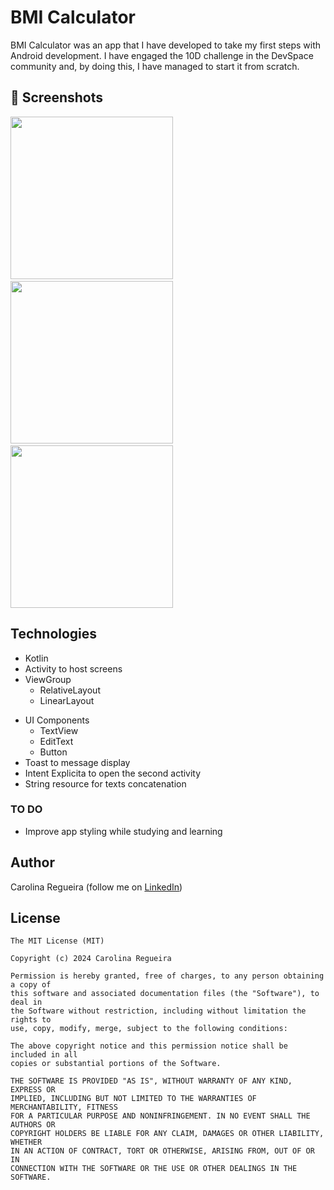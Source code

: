 # BMI Calculator
BMI Calculator was an app that I have developed to take my first steps with Android development. I have engaged the 10D challenge in the DevSpace community and, by doing this, I have managed to start it from scratch. 

## :camera_flash: Screenshots
<!-- You can add more screenshots here if you like -->
<img src="/result/Écran d'accueil.png" width="260">&emsp;<img src="/result/Deuxième écran.png" width="260">&emsp;<img src="/result/Écran de résultat.png" width="260">   

## Technologies
* Kotlin
* Activity to host screens
* ViewGroup
    * RelativeLayout
    * LinearLayout
- UI Components
    - TextView
    - EditText
    - Button
- Toast to message display
- Intent Explicita to open the second activity 
- String resource for texts concatenation


### TO DO
- Improve app styling while studying and learning

## Author
Carolina Regueira (follow me on [LinkedIn](linkedin.com/in/carolina-élisabeth-regueira))

## License
```
The MIT License (MIT)

Copyright (c) 2024 Carolina Regueira

Permission is hereby granted, free of charges, to any person obtaining a copy of
this software and associated documentation files (the "Software"), to deal in
the Software without restriction, including without limitation the rights to
use, copy, modify, merge, subject to the following conditions:

The above copyright notice and this permission notice shall be included in all
copies or substantial portions of the Software.

THE SOFTWARE IS PROVIDED "AS IS", WITHOUT WARRANTY OF ANY KIND, EXPRESS OR
IMPLIED, INCLUDING BUT NOT LIMITED TO THE WARRANTIES OF MERCHANTABILITY, FITNESS
FOR A PARTICULAR PURPOSE AND NONINFRINGEMENT. IN NO EVENT SHALL THE AUTHORS OR
COPYRIGHT HOLDERS BE LIABLE FOR ANY CLAIM, DAMAGES OR OTHER LIABILITY, WHETHER
IN AN ACTION OF CONTRACT, TORT OR OTHERWISE, ARISING FROM, OUT OF OR IN
CONNECTION WITH THE SOFTWARE OR THE USE OR OTHER DEALINGS IN THE SOFTWARE.
```
